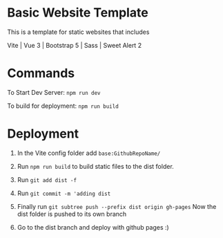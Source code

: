 # Basic Website Template

This is a template for static websites that includes

Vite | Vue 3 | Bootstrap 5 | Sass | Sweet Alert 2


# Commands

To Start Dev Server: `npm run dev`

To build for deployment: `npm run build`


# Deployment

1. In the Vite config folder add `base:GithubRepoName/`

2. Run `npm run build` to build static files to the dist folder.

3. Run `git add dist -f`

4. Run `git commit -m 'adding dist`

5. Finally run `git subtree push --prefix dist origin gh-pages` Now the dist folder is pushed to its own branch

6. Go to the dist branch and deploy with github pages :) 
